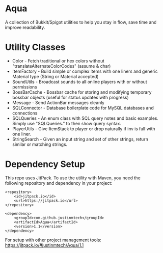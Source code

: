 # Aqua
A collection of Bukkit/Spigot utilities to help you stay in flow, save time and improve readability.

# Utility Classes
- Color - Fetch traditional or hex colors without "translateAlternateColorCodes" (assume & char)
- ItemFactory - Build simple or complex items with one liners and generic Material type (String or Material accepted)
- SoundUtils - Broadcast sounds to all online players with or without permissions
- BossBarCache - Bossbar cache for storing and modifying temporary bossbar objects (useful for status updates with progress)
- Message - Send ActionBar messages cleanly
- SQLConnector - Database boilerplate code for MySQL databases and connections
- SQLQueries - An enum class with SQL query notes and basic examples. Simply use "SQLQueries." to then show query syntax.
- PlayerUtils - Give ItemStack to player or drop naturally if inv is full with one liner.
- StringSearch - Given an input string and set of other strings, return similar or matching strings.

# Dependency Setup

This repo uses JitPack. To use the utility with Maven, you need the following repository and dependency in your project:

	<repository>
	    <id>jitpack.io</id>
	    <url>https://jitpack.io</url>
	</repository>
    
	<dependency>
	    <groupId>com.github.justinmtech</groupId>
	    <artifactId>Aqua</artifactId>
	    <version>1.1</version>
	</dependency>

For setup with other project management tools:
https://jitpack.io/#justinmtech/Aqua/1.1
